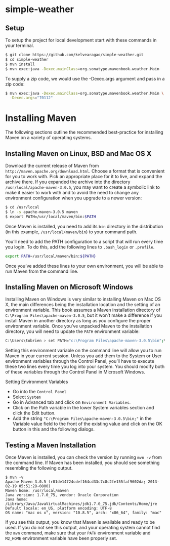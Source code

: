 # simple-weather

## Setup

To setup the project for local development start with these commands in your terminal.

```sh
$ git clone https://github.com/kelvearagao/simple-weather.git
$ cd simple-weather
$ mvn install
$ mvn exec:java -Dexec.mainClass=org.sonatype.mavenbook.weather.Main
```

To supply a zip code, we would use the -Dexec.args argument and pass in a zip code:

```sh
$ mvn exec:java -Dexec.mainClass=org.sonatype.mavenbook.weather.Main \
  -Dexec.args="70112"
```

# Installing Maven

The following sections outline the recommended best-practice for installing Maven on a variety of operating systems.

## Installing Maven on Linux, BSD and Mac OS X

Download the current release of Maven from ```http://maven.apache.org/download.html```. Choose a format that is convenient for you to work with. Pick an appropriate place for it to live, and expand the archive there. If you expanded the archive into the directory ```/usr/local/apache-maven-3.0.5```, you may want to create a symbolic link to make it easier to work with and to avoid the need to change any environment configuration when you upgrade to a newer version:

```sh
$ cd /usr/local
$ ln -s apache-maven-3.0.5 maven
$ export PATH=/usr/local/maven/bin:$PATH
```

Once Maven is installed, you need to add its ```bin``` directory in the distribution (in this example, ```/usr/local/maven/bin```) to your command path.

You’ll need to add the PATH configuration to a script that will run every time you login. To do this, add the following lines to ```.bash_login``` or ```.profile```.

```sh
export PATH=/usr/local/maven/bin:${PATH}
```

Once you’ve added these lines to your own environment, you will be able to run Maven from the command line.

## Installing Maven on Microsoft Windows

Installing Maven on Windows is very similar to installing Maven on Mac OS X, the main differences being the installation location and the setting of an environment variable. This book assumes a Maven installation directory of ```C:\Program Files\apache-maven-3.0.5```, but it won’t make a difference if you install Maven in another directory as long as you configure the proper environment variable. Once you’ve unpacked Maven to the installation directory, you will need to update the ```PATH``` environment variable:

```sh
C:\Users\tobrien > set PATH="c:\Program Files\apache-maven-3.0.5\bin";%PATH%
```

Setting this environment variable on the command line will allow you to run Maven in your current session. Unless you add them to the System or User environment variables through the Control Panel, you’ll have to execute these two lines every time you log into your system. You should modify both of these variables through the Control Panel in Microsoft Windows.

Setting Environment Variables

* Go into the ```Control Panel```
* Select ```System```
* Go in Advanced tab and click on ```Environment Variables```.
* Click on the Path variable in the lower System variables section and click the Edit button.
* Add the string ```"C:\Program Files\apache-maven-3.0.5\bin;"``` in the Variable value field to the front of the existing value and click on the OK button in this and the following dialogs.

## Testing a Maven Installation
Once Maven is installed, you can check the version by running ```mvn -v``` from the command line. If Maven has been installed, you should see something resembling the following output.

```
$ mvn -v
Apache Maven 3.0.5 (r01de14724cdef164cd33c7c8c2fe155faf9602da; 2013-02-19 05:51:28-0800)
Maven home: /usr/local/maven
Java version: 1.7.0_75, vendor: Oracle Corporation
Java home: /Library/Java/JavaVirtualMachines/jdk1.7.0_75.jdk/Contents/Home/jre
Default locale: en_US, platform encoding: UTF-8
OS name: "mac os x", version: "10.8.5", arch: "x86_64", family: "mac"
```

If you see this output, you know that Maven is available and ready to be used. If you do not see this output, and your operating system cannot find the ```mvn``` command, make sure that your ```PATH``` environment variable and ```M2_HOME``` environment variable have been properly set.
